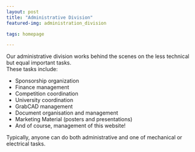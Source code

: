 ```yaml
---
layout: post
title: "Administrative Division"
featured-img: administration_division

tags: homepage

---
```



Our administrative division works behind the scenes on the less technical but equal important tasks.  
These tasks include:
  * Sponsorship organization
  * Finance management
  * Competition coordination
  * University coordination
  * GrabCAD management
  * Document organisation and management
  * Marketing Material (posters and presentations)
  * And of course, management of this website!

Typically, anyone can do both administrative and one of mechanical or electrical tasks.


